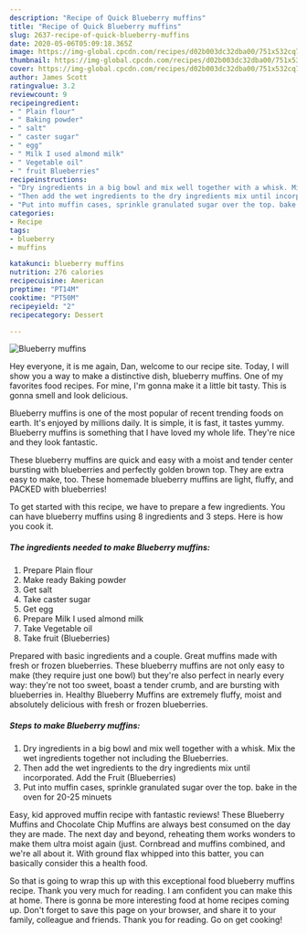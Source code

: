 ```yaml
---
description: "Recipe of Quick Blueberry muffins"
title: "Recipe of Quick Blueberry muffins"
slug: 2637-recipe-of-quick-blueberry-muffins
date: 2020-05-06T05:09:18.365Z
image: https://img-global.cpcdn.com/recipes/d02b003dc32dba00/751x532cq70/blueberry-muffins-recipe-main-photo.jpg
thumbnail: https://img-global.cpcdn.com/recipes/d02b003dc32dba00/751x532cq70/blueberry-muffins-recipe-main-photo.jpg
cover: https://img-global.cpcdn.com/recipes/d02b003dc32dba00/751x532cq70/blueberry-muffins-recipe-main-photo.jpg
author: James Scott
ratingvalue: 3.2
reviewcount: 9
recipeingredient:
- " Plain flour"
- " Baking powder"
- " salt"
- " caster sugar"
- " egg"
- " Milk I used almond milk"
- " Vegetable oil"
- " fruit Blueberries"
recipeinstructions:
- "Dry ingredients in a big bowl and mix well together with a whisk. Mix the wet ingredients together not including the Blueberries."
- "Then add the wet ingredients to the dry ingredients mix until incorporated. Add the Fruit (Blueberries)"
- "Put into muffin cases, sprinkle granulated sugar over the top. bake in the oven for 20-25 minuets"
categories:
- Recipe
tags:
- blueberry
- muffins

katakunci: blueberry muffins 
nutrition: 276 calories
recipecuisine: American
preptime: "PT14M"
cooktime: "PT50M"
recipeyield: "2"
recipecategory: Dessert

---
```



![Blueberry muffins](https://img-global.cpcdn.com/recipes/d02b003dc32dba00/751x532cq70/blueberry-muffins-recipe-main-photo.jpg)

Hey everyone, it is me again, Dan, welcome to our recipe site. Today, I will show you a way to make a distinctive dish, blueberry muffins. One of my favorites food recipes. For mine, I'm gonna make it a little bit tasty. This is gonna smell and look delicious.

Blueberry muffins is one of the most popular of recent trending foods on earth. It's enjoyed by millions daily. It is simple, it is fast, it tastes yummy. Blueberry muffins is something that I have loved my whole life. They're nice and they look fantastic.

These blueberry muffins are quick and easy with a moist and tender center bursting with blueberries and perfectly golden brown top. They are extra easy to make, too. These homemade blueberry muffins are light, fluffy, and PACKED with blueberries!


To get started with this recipe, we have to prepare a few ingredients. You can have blueberry muffins using 8 ingredients and 3 steps. Here is how you cook it.

<!--inarticleads1-->

##### The ingredients needed to make Blueberry muffins:

1. Prepare  Plain flour
1. Make ready  Baking powder
1. Get  salt
1. Take  caster sugar
1. Get  egg
1. Prepare  Milk I used almond milk
1. Take  Vegetable oil
1. Take  fruit (Blueberries)


Prepared with basic ingredients and a couple. Great muffins made with fresh or frozen blueberries. These blueberry muffins are not only easy to make (they require just one bowl) but they&#39;re also perfect in nearly every way: they&#39;re not too sweet, boast a tender crumb, and are bursting with blueberries in. Healthy Blueberry Muffins are extremely fluffy, moist and absolutely delicious with fresh or frozen blueberries. 

<!--inarticleads2-->

##### Steps to make Blueberry muffins:

1. Dry ingredients in a big bowl and mix well together with a whisk. Mix the wet ingredients together not including the Blueberries.
1. Then add the wet ingredients to the dry ingredients mix until incorporated. Add the Fruit (Blueberries)
1. Put into muffin cases, sprinkle granulated sugar over the top. bake in the oven for 20-25 minuets


Easy, kid approved muffin recipe with fantastic reviews! These Blueberry Muffins and Chocolate Chip Muffins are always best consumed on the day they are made. The next day and beyond, reheating them works wonders to make them ultra moist again (just. Cornbread and muffins combined, and we&#39;re all about it. With ground flax whipped into this batter, you can basically consider this a health food. 

So that is going to wrap this up with this exceptional food blueberry muffins recipe. Thank you very much for reading. I am confident you can make this at home. There is gonna be more interesting food at home recipes coming up. Don't forget to save this page on your browser, and share it to your family, colleague and friends. Thank you for reading. Go on get cooking!
